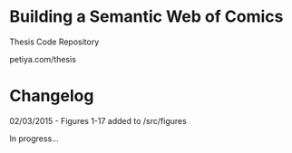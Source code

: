 # Building a Semantic Web of Comics
Thesis Code Repository

petiya.com/thesis

# Changelog
02/03/2015 - Figures 1-17 added to /src/figures

In progress...


